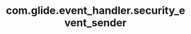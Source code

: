 ---
layout: page
title: com.glide.event_handler.security_event_sender
description: ""
value: "com.glide.sys.security.event.SecurityEventSender"
---